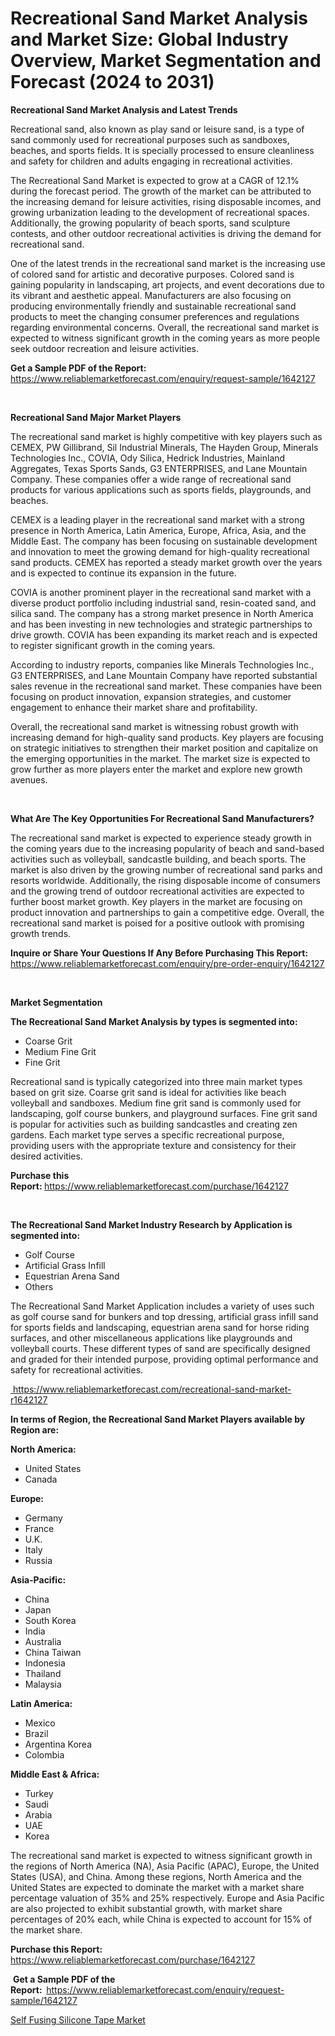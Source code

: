 <p><h1>Recreational Sand Market Analysis and Market Size: Global Industry Overview, Market Segmentation and Forecast (2024 to 2031)</h1></p><p><strong>Recreational Sand Market Analysis and Latest Trends</strong></p>
<p><p>Recreational sand, also known as play sand or leisure sand, is a type of sand commonly used for recreational purposes such as sandboxes, beaches, and sports fields. It is specially processed to ensure cleanliness and safety for children and adults engaging in recreational activities.</p><p>The Recreational Sand Market is expected to grow at a CAGR of 12.1% during the forecast period. The growth of the market can be attributed to the increasing demand for leisure activities, rising disposable incomes, and growing urbanization leading to the development of recreational spaces. Additionally, the growing popularity of beach sports, sand sculpture contests, and other outdoor recreational activities is driving the demand for recreational sand.</p><p>One of the latest trends in the recreational sand market is the increasing use of colored sand for artistic and decorative purposes. Colored sand is gaining popularity in landscaping, art projects, and event decorations due to its vibrant and aesthetic appeal. Manufacturers are also focusing on producing environmentally friendly and sustainable recreational sand products to meet the changing consumer preferences and regulations regarding environmental concerns. Overall, the recreational sand market is expected to witness significant growth in the coming years as more people seek outdoor recreation and leisure activities.</p></p>
<p><strong>Get a Sample PDF of the Report:&nbsp;</strong> <a href="https://www.reliablemarketforecast.com/enquiry/request-sample/1642127">https://www.reliablemarketforecast.com/enquiry/request-sample/1642127</a></p>
<p>&nbsp;</p>
<p><strong>Recreational Sand Major Market Players</strong></p>
<p><p>The recreational sand market is highly competitive with key players such as CEMEX, PW Gillibrand, Sil Industrial Minerals, The Hayden Group, Minerals Technologies Inc., COVIA, Ody Silica, Hedrick Industries, Mainland Aggregates, Texas Sports Sands, G3 ENTERPRISES, and Lane Mountain Company. These companies offer a wide range of recreational sand products for various applications such as sports fields, playgrounds, and beaches.</p><p>CEMEX is a leading player in the recreational sand market with a strong presence in North America, Latin America, Europe, Africa, Asia, and the Middle East. The company has been focusing on sustainable development and innovation to meet the growing demand for high-quality recreational sand products. CEMEX has reported a steady market growth over the years and is expected to continue its expansion in the future.</p><p>COVIA is another prominent player in the recreational sand market with a diverse product portfolio including industrial sand, resin-coated sand, and silica sand. The company has a strong market presence in North America and has been investing in new technologies and strategic partnerships to drive growth. COVIA has been expanding its market reach and is expected to register significant growth in the coming years.</p><p>According to industry reports, companies like Minerals Technologies Inc., G3 ENTERPRISES, and Lane Mountain Company have reported substantial sales revenue in the recreational sand market. These companies have been focusing on product innovation, expansion strategies, and customer engagement to enhance their market share and profitability.</p><p>Overall, the recreational sand market is witnessing robust growth with increasing demand for high-quality sand products. Key players are focusing on strategic initiatives to strengthen their market position and capitalize on the emerging opportunities in the market. The market size is expected to grow further as more players enter the market and explore new growth avenues.</p></p>
<p>&nbsp;</p>
<p><strong>What Are The Key Opportunities For Recreational Sand Manufacturers?</strong></p>
<p><p>The recreational sand market is expected to experience steady growth in the coming years due to the increasing popularity of beach and sand-based activities such as volleyball, sandcastle building, and beach sports. The market is also driven by the growing number of recreational sand parks and resorts worldwide. Additionally, the rising disposable income of consumers and the growing trend of outdoor recreational activities are expected to further boost market growth. Key players in the market are focusing on product innovation and partnerships to gain a competitive edge. Overall, the recreational sand market is poised for a positive outlook with promising growth trends.</p></p>
<p><strong>Inquire or Share Your Questions If Any Before Purchasing This Report:</strong> <a href="https://www.reliablemarketforecast.com/enquiry/pre-order-enquiry/1642127">https://www.reliablemarketforecast.com/enquiry/pre-order-enquiry/1642127</a></p>
<p>&nbsp;</p>
<p><strong>Market Segmentation</strong></p>
<p><strong>The Recreational Sand Market Analysis by types is segmented into:</strong></p>
<p><ul><li>Coarse Grit</li><li>Medium Fine Grit</li><li>Fine Grit</li></ul></p>
<p><p>Recreational sand is typically categorized into three main market types based on grit size. Coarse grit sand is ideal for activities like beach volleyball and sandboxes. Medium fine grit sand is commonly used for landscaping, golf course bunkers, and playground surfaces. Fine grit sand is popular for activities such as building sandcastles and creating zen gardens. Each market type serves a specific recreational purpose, providing users with the appropriate texture and consistency for their desired activities.</p></p>
<p><strong>Purchase this Report:&nbsp;</strong><a href="https://www.reliablemarketforecast.com/purchase/1642127">https://www.reliablemarketforecast.com/purchase/1642127</a></p>
<p>&nbsp;</p>
<p><strong>The Recreational Sand Market Industry Research by Application is segmented into:</strong></p>
<p><ul><li>Golf Course</li><li>Artificial Grass Infill</li><li>Equestrian Arena Sand</li><li>Others</li></ul></p>
<p><p>The Recreational Sand Market Application includes a variety of uses such as golf course sand for bunkers and top dressing, artificial grass infill sand for sports fields and landscaping, equestrian arena sand for horse riding surfaces, and other miscellaneous applications like playgrounds and volleyball courts. These different types of sand are specifically designed and graded for their intended purpose, providing optimal performance and safety for recreational activities.</p></p>
<p><a href="https://www.reliablemarketforecast.com/recreational-sand-market-r1642127">&nbsp;https://www.reliablemarketforecast.com/recreational-sand-market-r1642127</a></p>
<p><strong>In terms of Region, the Recreational Sand Market Players available by Region are:</strong></p>
<p>
    <p> <strong> North America: </strong>
        <ul>
            <li>United States</li>
            <li>Canada</li>
        </ul>
        </p> 
    <p> <strong> Europe: </strong>
        <ul>
            <li>Germany</li>
            <li>France</li>
            <li>U.K.</li>
            <li>Italy</li>
            <li>Russia</li>
        </ul>
        </p> 
    <p> <strong> Asia-Pacific: </strong>
        <ul>
            <li>China</li>
            <li>Japan</li>
            <li>South Korea</li>
            <li>India</li>
            <li>Australia</li>
            <li>China Taiwan</li>
            <li>Indonesia</li>
            <li>Thailand</li>
            <li>Malaysia</li>
        </ul>
        </p> 
    <p> <strong> Latin America: </strong>
        <ul>
            <li>Mexico</li>
            <li>Brazil</li>
            <li>Argentina Korea</li>
            <li>Colombia</li>
        </ul>
        </p> 
    <p> <strong> Middle East & Africa: </strong>
        <ul>
            <li>Turkey</li>
            <li>Saudi</li>
            <li>Arabia</li>
            <li>UAE</li>
            <li>Korea</li>
        </ul>
    </p>
    </p>
<p><p>The recreational sand market is expected to witness significant growth in the regions of North America (NA), Asia Pacific (APAC), Europe, the United States (USA), and China. Among these regions, North America and the United States are expected to dominate the market with a market share percentage valuation of 35% and 25% respectively. Europe and Asia Pacific are also projected to exhibit substantial growth, with market share percentages of 20% each, while China is expected to account for 15% of the market share.</p></p>
<p><strong>Purchase this Report: </strong><a href="https://www.reliablemarketforecast.com/purchase/1642127">https://www.reliablemarketforecast.com/purchase/1642127</a></p>
<p>&nbsp;<strong>Get a Sample PDF of the Report:&nbsp;&nbsp;</strong><a href="https://www.reliablemarketforecast.com/enquiry/request-sample/1642127">https://www.reliablemarketforecast.com/enquiry/request-sample/1642127</a></p>
<p><strong></strong></p>
<p><p><a href="https://view.publitas.com/reportprime-1/global-self-fusing-silicone-tape-market-size-and-market-trends-analysis-by-regional-outlook-competitive-strategies-forecasted-for-period-from-2024-to-2031/">Self Fusing Silicone Tape Market</a></p></p>